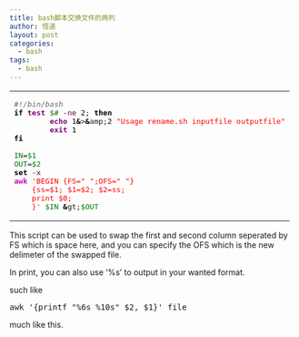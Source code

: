 ```yaml
---
title: bash脚本交换文件的两列
author: 悟道
layout: post
categories:
  - bash
tags:
  - bash
---
```


<div class="wp_codebox">
  <table>
    <tr id="p1713">
      <td class="code" id="p171code3">
        <pre class="bash" style="font-family:monospace;"><span style="color: #666666; font-style: italic;">#!/bin/bash</span>
<span style="color: #000000; font-weight: bold;">if</span> <span style="color: #7a0874; font-weight: bold;">test</span> <span style="color: #007800;">$#</span> <span style="color: #660033;">-ne</span> <span style="color: #000000;">2</span>; <span style="color: #000000; font-weight: bold;">then</span>
        <span style="color: #7a0874; font-weight: bold;">echo</span> <span style="color: #000000;">1</span><span style="color: #000000; font-weight: bold;">&</span>><span style="color: #000000; font-weight: bold;">&</span>amp;<span style="color: #000000;">2</span> <span style="color: #ff0000;">"Usage rename.sh inputfile outputfile"</span>
        <span style="color: #7a0874; font-weight: bold;">exit</span> <span style="color: #000000;">1</span>
<span style="color: #000000; font-weight: bold;">fi</span>
&nbsp;
<span style="color: #007800;">IN</span>=<span style="color: #007800;">$1</span>
<span style="color: #007800;">OUT</span>=<span style="color: #007800;">$2</span>
<span style="color: #000000; font-weight: bold;">set</span> <span style="color: #660033;">-x</span>
<span style="color: #c20cb9; font-weight: bold;">awk</span> <span style="color: #ff0000;">'BEGIN {FS=" ";OFS=" "}
	{ss=$1; $1=$2; $2=ss;
	print $0;
	}'</span> <span style="color: #007800;">$IN</span> <span style="color: #000000; font-weight: bold;">&</span>gt;<span style="color: #007800;">$OUT</span></pre>
      </td>
    </tr>
  </table>
</div>

This script can be used to swap the first and second column seperated by FS which is space here, and you can specify the OFS which is the new delimeter of the swapped file.

In print, you can also use &#8216;%s&#8217; to output in your wanted format.

such like

<pre lang="”bash”">awk '{printf "%6s %10s" $2, $1}' file</pre>

much like this.
